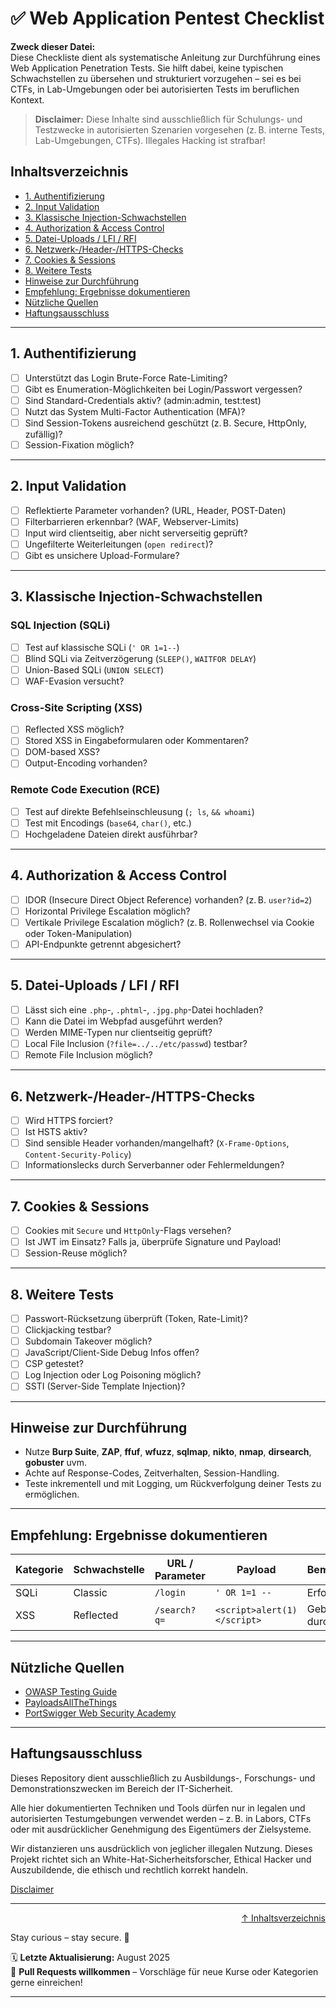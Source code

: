 # ✅ Web Application Pentest Checklist

**Zweck dieser Datei:**  
Diese Checkliste dient als systematische Anleitung zur Durchführung eines Web Application Penetration Tests. Sie hilft dabei, keine typischen Schwachstellen zu übersehen und strukturiert vorzugehen – sei es bei CTFs, in Lab-Umgebungen oder bei autorisierten Tests im beruflichen Kontext.

> **Disclaimer:** Diese Inhalte sind ausschließlich für Schulungs- und Testzwecke in autorisierten Szenarien vorgesehen (z. B. interne Tests, Lab-Umgebungen, CTFs). Illegales Hacking ist strafbar!

## Inhaltsverzeichnis
- [1. Authentifizierung](#1-authentifizierung)
- [2. Input Validation](#2-input-validation)
- [3. Klassische Injection-Schwachstellen](#3-klassische-injection-schwachstellen)
- [4. Authorization & Access Control](#4-authorization--access-control)
- [5. Datei-Uploads / LFI / RFI](#5-datei-uploads--lfi--rfi)
- [6. Netzwerk-/Header-/HTTPS-Checks](#6-netzwerk-header-https-checks)
- [7. Cookies & Sessions](#7-cookies--sessions)
- [8. Weitere Tests](#8-weitere-tests)
- [Hinweise zur Durchführung](#hinweise-zur-durchführung)
- [Empfehlung: Ergebnisse dokumentieren](#empfehlung-ergebnisse-dokumentieren)
- [Nützliche Quellen](#nützliche-quellen)
- [Haftungsausschluss](#haftungsausschluss)

---

## 1. Authentifizierung

- [ ] Unterstützt das Login Brute-Force Rate-Limiting?
- [ ] Gibt es Enumeration-Möglichkeiten bei Login/Passwort vergessen?
- [ ] Sind Standard-Credentials aktiv? (admin:admin, test:test)
- [ ] Nutzt das System Multi-Factor Authentication (MFA)?
- [ ] Sind Session-Tokens ausreichend geschützt (z. B. Secure, HttpOnly, zufällig)?
- [ ] Session-Fixation möglich?

---

## 2. Input Validation

- [ ] Reflektierte Parameter vorhanden? (URL, Header, POST-Daten)
- [ ] Filterbarrieren erkennbar? (WAF, Webserver-Limits)
- [ ] Input wird clientseitig, aber nicht serverseitig geprüft?
- [ ] Ungefilterte Weiterleitungen (`open redirect`)?
- [ ] Gibt es unsichere Upload-Formulare?

---

## 3. Klassische Injection-Schwachstellen

### SQL Injection (SQLi)

- [ ] Test auf klassische SQLi (`' OR 1=1--`)
- [ ] Blind SQLi via Zeitverzögerung (`SLEEP()`, `WAITFOR DELAY`)
- [ ] Union-Based SQLi (`UNION SELECT`)
- [ ] WAF-Evasion versucht?

### Cross-Site Scripting (XSS)

- [ ] Reflected XSS möglich?
- [ ] Stored XSS in Eingabeformularen oder Kommentaren?
- [ ] DOM-based XSS?
- [ ] Output-Encoding vorhanden?

### Remote Code Execution (RCE)

- [ ] Test auf direkte Befehlseinschleusung (`; ls`, `&& whoami`)
- [ ] Test mit Encodings (`base64`, `char()`, etc.)
- [ ] Hochgeladene Dateien direkt ausführbar?

---

## 4. Authorization & Access Control

- [ ] IDOR (Insecure Direct Object Reference) vorhanden? (z. B. `user?id=2`)
- [ ] Horizontal Privilege Escalation möglich?
- [ ] Vertikale Privilege Escalation möglich? (z. B. Rollenwechsel via Cookie oder Token-Manipulation)
- [ ] API-Endpunkte getrennt abgesichert?

---

## 5. Datei-Uploads / LFI / RFI

- [ ] Lässt sich eine `.php`-, `.phtml`-, `.jpg.php`-Datei hochladen?
- [ ] Kann die Datei im Webpfad ausgeführt werden?
- [ ] Werden MIME-Typen nur clientseitig geprüft?
- [ ] Local File Inclusion (`?file=../../etc/passwd`) testbar?
- [ ] Remote File Inclusion möglich?

---

## 6. Netzwerk-/Header-/HTTPS-Checks

- [ ] Wird HTTPS forciert?
- [ ] Ist HSTS aktiv?
- [ ] Sind sensible Header vorhanden/mangelhaft? (`X-Frame-Options`, `Content-Security-Policy`)
- [ ] Informationslecks durch Serverbanner oder Fehlermeldungen?

---

## 7. Cookies & Sessions

- [ ] Cookies mit `Secure` und `HttpOnly`-Flags versehen?
- [ ] Ist JWT im Einsatz? Falls ja, überprüfe Signature und Payload!
- [ ] Session-Reuse möglich?

---

## 8. Weitere Tests

- [ ] Passwort-Rücksetzung überprüft (Token, Rate-Limit)?
- [ ] Clickjacking testbar?
- [ ] Subdomain Takeover möglich?
- [ ] JavaScript/Client-Side Debug Infos offen?
- [ ] CSP getestet?
- [ ] Log Injection oder Log Poisoning möglich?
- [ ] SSTI (Server-Side Template Injection)?

---

## Hinweise zur Durchführung

- Nutze **Burp Suite**, **ZAP**, **ffuf**, **wfuzz**, **sqlmap**, **nikto**, **nmap**, **dirsearch**, **gobuster** uvm.
- Achte auf Response-Codes, Zeitverhalten, Session-Handling.
- Teste inkrementell und mit Logging, um Rückverfolgung deiner Tests zu ermöglichen.

---

## Empfehlung: Ergebnisse dokumentieren

| Kategorie | Schwachstelle | URL / Parameter | Payload | Bemerkung |
|----------|----------------|------------------|---------|------------|
| SQLi     | Classic        | `/login`         | `' OR 1=1 --` | Erfolgreich |
| XSS      | Reflected      | `/search?q=`     | `<script>alert(1)</script>` | Geblockt durch CSP |

---

## Nützliche Quellen

- [OWASP Testing Guide](https://owasp.org/www-project-web-security-testing-guide/)
- [PayloadsAllTheThings](https://github.com/swisskyrepo/PayloadsAllTheThings)
- [PortSwigger Web Security Academy](https://portswigger.net/web-security)

---

## Haftungsausschluss

Dieses Repository dient ausschließlich zu Ausbildungs-, Forschungs- und Demonstrationszwecken im Bereich der IT-Sicherheit.

Alle hier dokumentierten Techniken und Tools dürfen nur in legalen und autorisierten Testumgebungen verwendet werden – z. B. in Labors, CTFs oder mit ausdrücklicher Genehmigung des Eigentümers der Zielsysteme.

Wir distanzieren uns ausdrücklich von jeglicher illegalen Nutzung.
Dieses Projekt richtet sich an White-Hat-Sicherheitsforscher, Ethical Hacker und Auszubildende, die ethisch und rechtlich korrekt handeln.

[Disclaimer](/00-disclaimer/disclaimer.md)

--- 

<div align=right>

[↑ Inhaltsverzeichnis](#inhaltsverzeichnis)

</div>

Stay curious – stay secure. 🔐

🗓️ **Letzte Aktualisierung:** August 2025  
🤝 **Pull Requests willkommen** – Vorschläge für neue Kurse oder Kategorien gerne einreichen!

---

